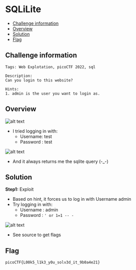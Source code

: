 # SQLiLite
- [Challenge information](#challenge-information)
- [Overview](#overview)
- [Solution](#solution)
- [Flag](#flag)
## Challenge information
```text
Tags: Web Explotation, picoCTF 2022, sql

Description:
Can you login to this website?  

Hints: 
1. admin is the user you want to login as.
```
## Overview
![alt text](/CTF/picoCTF/Static/Images/SQLite/image1.png)  
* I tried logging in with:
    * Username: test
    * Password : test

![alt text](/CTF/picoCTF/Static/Images/SQLite/image2.png)
* And it always returns me the sqlite query (-_-)
## Solution
**Step1:** Exploit  
* Based on hint, it forces us to log in with Username admin  
* Try logging in with: 
    * Username : admin
    * Password : `' or 1=1 -- -`

![alt text](/CTF/picoCTF/Static/Images/SQLite/image3.png)  
* See source to get flags
## Flag
`picoCTF{L00k5_l1k3_y0u_solv3d_it_9b0a4e21}`